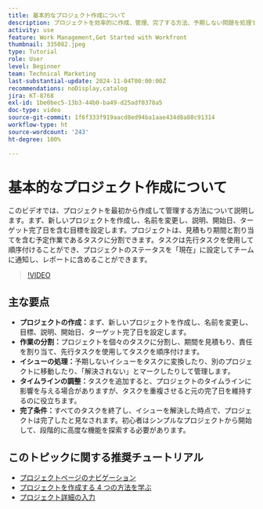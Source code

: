```yaml
---
title: 基本的なプロジェクト作成について
description: プロジェクトを効率的に作成、管理、完了する方法、予期しない問題を処理する方法、基本的なプロジェクト管理機能を習得するための初心者にわかりやすいヒントを探索する方法について説明します。
activity: use
feature: Work Management,Get Started with Workfront
thumbnail: 335082.jpeg
type: Tutorial
role: User
level: Beginner
team: Technical Marketing
last-substantial-update: 2024-11-04T00:00:00Z
recommendations: noDisplay,catalog
jira: KT-8768
exl-id: 1be0bec5-13b3-44b0-ba49-d25adf0378a5
doc-type: video
source-git-commit: 1f6f333f919aacd8ed94ba1aae434d8a80c91314
workflow-type: ht
source-wordcount: '243'
ht-degree: 100%

---
```


# 基本的なプロジェクト作成について

このビデオでは、プロジェクトを最初から作成して管理する方法について説明します。まず、新しいプロジェクトを作成し、名前を変更し、説明、開始日、ターゲット完了日を含む目標を設定します。プロジェクトは、見積もり期間と割り当てを含む予定作業であるタスクに分割できます。タスクは先行タスクを使用して順序付けることができ、プロジェクトのステータスを「現在」に設定してチームに通知し、レポートに含めることができます。


>[!VIDEO](https://video.tv.adobe.com/v/3435897/?quality=12&learn=on&enablevpops&captions=jpn)

## 主な要点

* **プロジェクトの作成：**&#x200B;まず、新しいプロジェクトを作成し、名前を変更し、目標、説明、開始日、ターゲット完了日を設定します。
* **作業の分割：**&#x200B;プロジェクトを個々のタスクに分割し、期間を見積もり、責任を割り当て、先行タスクを使用してタスクを順序付けます。
* **イシューの処理：**&#x200B;予期しないイシューをタスクに変換したり、別のプロジェクトに移動したり、「解決されない」とマークしたりして管理します。
* **タイムラインの調整：**&#x200B;タスクを追加すると、プロジェクトのタイムラインに影響を与える場合がありますが、タスクを重複させると元の完了日を維持するのに役立ちます。
* **完了条件：**&#x200B;すべてのタスクを終了し、イシューを解決した時点で、プロジェクトは完了したと見なされます。初心者はシンプルなプロジェクトから開始して、段階的に高度な機能を探索する必要があります。


## このトピックに関する推奨チュートリアル

* [プロジェクトページのナビゲーション](/help/manage-work/projects/navigate-the-project-page.md)
* [プロジェクトを作成する 4 つの方法を学ぶ](/help/manage-work/projects/understand-other-ways-to-create-projects.md)
* [プロジェクト詳細の入力](/help/manage-work/projects/fill-in-the-project-details.md)

